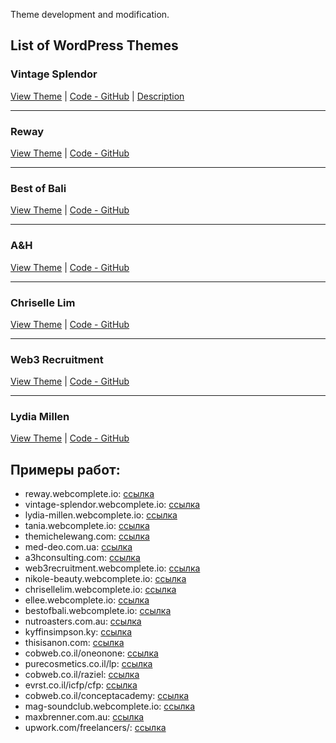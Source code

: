 Theme development and modification.

## List of WordPress Themes

### Vintage Splendor
[View Theme](https://vintage-splendor.webcomplete.io/) | [Code - GitHub](https://github.com/DmitriyChiroky/wp-themes/tree/main/vintage-splendor)
| [Description](https://github.com/DmitriyChiroky/wp-themes/tree/main/vintage-splendor/README.md)

---

### Reway
[View Theme](https://reway.webcomplete.io/) | [Code - GitHub](https://github.com/DmitriyChiroky/wp-themes/tree/main/reway)

---

### Best of Bali
[View Theme](https://bestofbali.webcomplete.io/) | [Code - GitHub](https://github.com/DmitriyChiroky/wp-themes/tree/main/bestofbali_theme)

---

### A&H  
[View Theme](https://ah.webcomplete.io/) | [Code - GitHub](https://github.com/DmitriyChiroky/wp-themes/tree/main/ah_theme)

---

### Chriselle Lim
[View Theme](https://chrisellelim.webcomplete.io/) | [Code - GitHub](https://github.com/DmitriyChiroky/wp-themes/tree/main/chrisellelim_theme)

---

### Web3 Recruitment
[View Theme](https://web3recruitment.webcomplete.io/) | [Code - GitHub](https://github.com/DmitriyChiroky/wp-themes/tree/main/web3recruitment)

---

### Lydia Millen
[View Theme](https://lydia-millen.webcomplete.io/) | [Code - GitHub](https://github.com/DmitriyChiroky/wp-themes/tree/main/lydia-millen)



## Примеры работ:

- reway.webcomplete.io: [ссылка](https://reway.webcomplete.io/)
- vintage-splendor.webcomplete.io: [ссылка](https://vintage-splendor.webcomplete.io/)
- lydia-millen.webcomplete.io: [ссылка](https://lydia-millen.webcomplete.io/)
- tania.webcomplete.io: [ссылка](https://tania.webcomplete.io/)
- themichelewang.com: [ссылка](https://themichelewang.com/)
- med-deo.com.ua: [ссылка](https://www.med-deo.com.ua/)
- a3hconsulting.com: [ссылка](https://www.a3hconsulting.com/)
- web3recruitment.webcomplete.io: [ссылка](https://web3recruitment.webcomplete.io/)
- nikole-beauty.webcomplete.io: [ссылка](https://nikole-beauty.webcomplete.io/)
- chrisellelim.webcomplete.io: [ссылка](https://chrisellelim.webcomplete.io/)
- ellee.webcomplete.io: [ссылка](https://ellee.webcomplete.io/)
- bestofbali.webcomplete.io: [ссылка](https://bestofbali.webcomplete.io/)
- nutroasters.com.au: [ссылка](https://www.nutroasters.com.au/)
- kyffinsimpson.ky: [ссылка](https://www.kyffinsimpson.ky/)
- thisisanon.com: [ссылка](https://thisisanon.com/)
- cobweb.co.il/oneonone: [ссылка](http://www.cobweb.co.il/oneonone/)
- purecosmetics.co.il/lp: [ссылка](http://purecosmetics.co.il/lp/)
- cobweb.co.il/raziel: [ссылка](http://www.cobweb.co.il/raziel/)
- evrst.co.il/icfp/cfp: [ссылка](http://evrst.co.il/icfp/cfp/)
- cobweb.co.il/conceptacademy: [ссылка](https://www.cobweb.co.il/conceptacademy/)
- mag-soundclub.webcomplete.io: [ссылка](https://mag-soundclub.webcomplete.io/)
- maxbrenner.com.au: [ссылка](https://maxbrenner.com.au/)
- upwork.com/freelancers/: [ссылка](https://www.upwork.com/freelancers/~01dc368f5440123a2e?viewMode=1)






